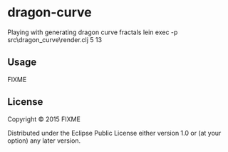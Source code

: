 # dragon-curve

Playing with generating dragon curve fractals
lein exec -p src\dragon_curve\render.clj 5 13

## Usage

FIXME

## License

Copyright © 2015 FIXME

Distributed under the Eclipse Public License either version 1.0 or (at
your option) any later version.
